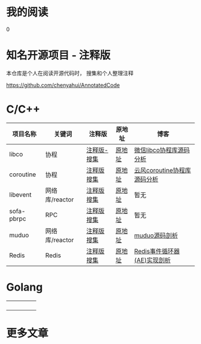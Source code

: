 # 我的阅读



0 







# 知名开源项目 - 注释版

本仓库是个人在阅读开源代码时， 搜集和个人整理注释

https://github.com/chenyahui/AnnotatedCode

# C/C++
| 项目名称 | 关键词 | 注释版 | 原地址 | 博客 |
| ------| ------ | ------ | ------ | ------ |
| libco | 协程 |[注释版-搜集](https://github.com/chenyahui/annotated_code/tree/master/libco)| [原地址](https://github.com/Tencent/libco)|[微信libco协程库源码分析](http://www.cyhone.com/articles/analysis-of-libco/) |
| coroutine | 协程 |[注释版搜集](https://github.com/chenyahui/annotated_code/tree/master/coroutine)|[原地址](https://github.com/cloudwu/coroutine)| [云风coroutine协程库源码分析](http://www.cyhone.com/articles/analysis-of-cloudwu-coroutine/) |
| libevent | 网络库/reactor |[注释版搜集](https://github.com/chenyahui/annotated_code/tree/master/libevent)| [原地址](https://github.com/libevent/libevent)| 暂无 |
| sofa-pbrpc | RPC |[注释版搜集](https://github.com/chenyahui/annotated_code/tree/master/sofa-pbrpc)| [原地址](https://github.com/baidu/sofa-pbrpc)|暂无 |
| muduo | 网络库/reactor |[注释版搜集](https://github.com/chenyahui/annotated_code/tree/master/muduo)|[原地址](https://github.com/chenshuo/muduo) |[muduo源码剖析](http://www.cyhone.com/articles/analysis-of-muduo/) |
| Redis | Redis |[注释版搜集](https://github.com/chenyahui/AnnotatedCode/tree/master/redis-5.0)|[原地址](https://github.com/antirez/redis)|[Redis事件循环器(AE)实现剖析](https://www.cyhone.com/articles/analysis-of-redis-ae/)|

# Golang
|      |      |      |      |      |
| ------| ------ | ------ | ------ | ------ |
|      |      |      |      |      |
|      |      |      |      |      |
|      |      |      |      |      |
|      |      |      |      |      |



# 更多文章

